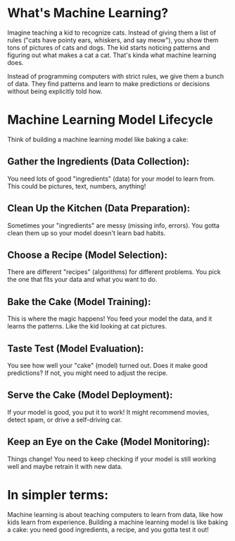 # What's Machine Learning?

Imagine teaching a kid to recognize cats. Instead of giving them a list of rules ("cats have pointy ears, whiskers, and say meow"), you show them tons of pictures of cats and dogs. The kid starts noticing patterns and figuring out what makes a cat a cat. That's kinda what machine learning does.

Instead of programming computers with strict rules, we give them a bunch of data. They find patterns and learn to make predictions or decisions without being explicitly told how.

# Machine Learning Model Lifecycle

Think of building a machine learning model like baking a cake:

## Gather the Ingredients (Data Collection):
You need lots of good "ingredients" (data) for your model to learn from. This could be pictures, text, numbers, anything!
## Clean Up the Kitchen (Data Preparation):
Sometimes your "ingredients" are messy (missing info, errors). You gotta clean them up so your model doesn't learn bad habits.
## Choose a Recipe (Model Selection):
There are different "recipes" (algorithms) for different problems. You pick the one that fits your data and what you want to do.
## Bake the Cake (Model Training):
This is where the magic happens! You feed your model the data, and it learns the patterns. Like the kid looking at cat pictures.
## Taste Test (Model Evaluation):
You see how well your "cake" (model) turned out. Does it make good predictions? If not, you might need to adjust the recipe.
## Serve the Cake (Model Deployment):
If your model is good, you put it to work! It might recommend movies, detect spam, or drive a self-driving car.
## Keep an Eye on the Cake (Model Monitoring):
Things change! You need to keep checking if your model is still working well and maybe retrain it with new data.

# In simpler terms:

Machine learning is about teaching computers to learn from data, like how kids learn from experience.
Building a machine learning model is like baking a cake: you need good ingredients, a recipe, and you gotta test it out!




